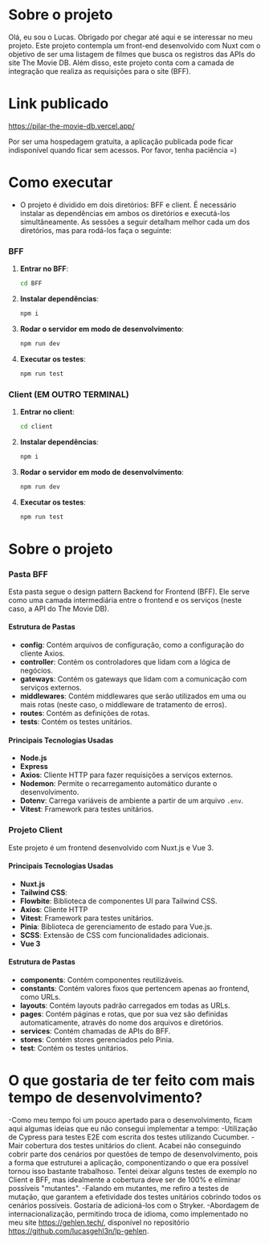 # Sobre o projeto
Olá, eu sou o Lucas. Obrigado por chegar até aqui e se interessar no meu projeto.
Este projeto contempla um front-end desenvolvido com Nuxt com o objetivo de ser uma listagem de filmes que busca os registros das APIs do site The Movie DB. 
Além disso, este projeto conta com a camada de integração que realiza as requisições para o site (BFF). 

# Link publicado
https://pilar-the-movie-db.vercel.app/

Por ser uma hospedagem gratuita, a aplicação publicada pode ficar indisponível quando ficar sem acessos. Por favor, tenha paciência =) 

# Como executar
- O projeto é dividido em dois diretórios: BFF e client. É necessário instalar as dependências em ambos os diretórios e executá-los simultâneamente. As sessões a seguir detalham melhor cada um dos diretórios, mas para rodá-los faça o seguinte:

### BFF

1. **Entrar no BFF**:
    ```sh
    cd BFF
    ```

2. **Instalar dependências**:
    ```sh
    npm i
    ```

3. **Rodar o servidor em modo de desenvolvimento**:
    ```sh
    npm run dev
    ```

4. **Executar os testes**:
    ```sh
    npm run test
    ```

### Client (EM OUTRO TERMINAL)

1. **Entrar no client**:
    ```sh
    cd client
    ```

2. **Instalar dependências**:
    ```sh
    npm i
    ```

3. **Rodar o servidor em modo de desenvolvimento**:
    ```sh
    npm run dev
    ```

4. **Executar os testes**:
    ```sh
    npm run test
    ```



# Sobre o projeto

### Pasta BFF

Esta pasta segue o design pattern Backend for Frontend (BFF). Ele serve como uma camada intermediária entre o frontend e os serviços (neste caso, a API do The Movie DB). 

#### Estrutura de Pastas

- **config**: Contém arquivos de configuração, como a configuração do cliente Axios.
- **controller**: Contém os controladores que lidam com a lógica de negócios.
- **gateways**: Contém os gateways que lidam com a comunicação com serviços externos.
- **middlewares**: Contém middlewares que serão utilizados em uma ou mais rotas (neste caso, o middleware de tratamento de erros).
- **routes**: Contém as definições de rotas.
- **tests**: Contém os testes unitários.

#### Principais Tecnologias Usadas

- **Node.js**
- **Express**
- **Axios**: Cliente HTTP para fazer requisições a serviços externos.
- **Nodemon**: Permite o recarregamento automático durante o desenvolvimento.
- **Dotenv**: Carrega variáveis de ambiente a partir de um arquivo `.env`.
- **Vitest**: Framework para testes unitários.


### Projeto Client

Este projeto é um frontend desenvolvido com Nuxt.js e Vue 3. 

#### Principais Tecnologias Usadas

- **Nuxt.js**
- **Tailwind CSS**:
- **Flowbite**: Biblioteca de componentes UI para Tailwind CSS.
- **Axios**: Cliente HTTP
- **Vitest**: Framework para testes unitários.
- **Pinia**: Biblioteca de gerenciamento de estado para Vue.js.
- **SCSS**: Extensão de CSS com funcionalidades adicionais.
- **Vue 3**

#### Estrutura de Pastas

- **components**: Contém componentes reutilizáveis.
- **constants**: Contém valores fixos que pertencem apenas ao frontend, como URLs.
- **layouts**: Contém layouts padrão carregados em todas as URLs.
- **pages**: Contém páginas e rotas, que por sua vez são definidas automaticamente, através do nome dos arquivos e diretórios.
- **services**: Contém chamadas de APIs do BFF.
- **stores**: Contém stores gerenciados pelo Pinia.
- **test**: Contém os testes unitários.

# O que gostaria de ter feito com mais tempo de desenvolvimento?
-Como meu tempo foi um pouco apertado para o desenvolvimento, ficam aqui algumas ideias que eu não consegui implementar a tempo:
-Utilização de Cypress para testes E2E com escrita dos testes utilizando Cucumber. 
-Mair cobertura dos testes unitários do client. Acabei não conseguindo cobrir parte dos cenários por questões de tempo de desenvolvimento, pois a forma que estruturei a aplicação, componentizando o que era possível tornou isso bastante trabalhoso. Tentei deixar alguns testes de exemplo no Client e BFF, mas idealmente a cobertura deve ser de 100% e eliminar possíveis "mutantes".
-Falando em mutantes, me refiro a testes de mutação, que garantem a efetividade dos testes unitários cobrindo todos os cenários possíveis. Gostaria de adicioná-los com o Stryker.
-Abordagem de internacionalização, permitindo troca de idioma, como implementado no meu site https://gehlen.tech/, disponível no repositório https://github.com/lucasgehl3n/lp-gehlen.

